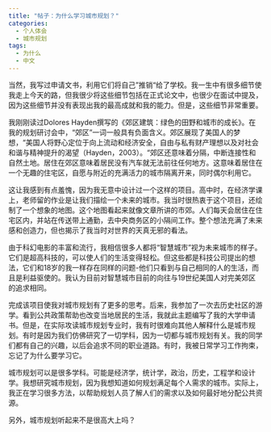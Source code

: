 ```yaml
---
title: "帖子：为什么学习城市规划？"
categories:
  - 个人体会
  - 城市规划
tags:
  - 为什么
  - 中文
---
```


当然，我写过申请文书，利用它们将自己”推销“给了学校。我一生中有很多细节使我走上今天的路，但我很少将这些细节包括在正式论文中，也很少在面试中提及，因为这些细节并没有表现出我的最高成就和我的能力。但是，这些细节非常重要。

我刚刚读过Dolores Hayden撰写的《郊区建筑：绿色的田野和城市的成长》。在我的规划研讨会中，“郊区”一词一般具有负面含义。郊区展现了美国人的梦想，“美国人将野心定位于向上流动和经济安全，自由与私有财产理想以及对社会和谐与精神提升的渴望（Hayden，2003）。“郊区还意味着分隔，中断连接性和自然土地。居住在郊区意味着居民没有汽车就无法前往任何地方。这意味着居住在一个无趣的住宅区，自愿与附近的充满活力的城市隔离开来，同时偶尔利用它。

这让我感到有点羞愧，因为我无意中设计过一个这样的项目。高中时，在经济学课上，老师留的作业是让我们描绘一个未来的城市。我当时很热衷于这个项目，还绘制了一个想象的地图。这个地图看起来就像文章所讲的市郊。人们每天会居住在住宅区内，并站在传送带上通勤，去中央商务区的小隔间工作。整个想法充满了未来感和创造力，但也揭示了我当时对世界的天真无邪的看法。

由于科幻电影的丰富和流行，我相信很多人都将“智慧城市”视为未来城市的样子。它们是超高科技的，可以使人们的生活变得轻松。但这些都是科技公司提出的想法，它们和18岁的我一样存在同样的问题-他们只看到与自己相同的人的生活，而且是利益驱使的。我认为目前对智慧城市目前的向往与19世纪美国人对完美郊区的追求相同。

完成该项目使我对城市规划有了更多的思考。后来，我参加了一次去历史社区的游学。看到公共政策帮助也改变当地居民的生活，我就此主题编写了我的大学申请书。但是，在实际攻读城市规划专业时，我有时很难向其他人解释什么是城市规划。有时是因为我们仿佛研究了一切学科，因为一切都与城市规划有关。我的同学们都有自己的兴趣，以后会追求不同的职业道路。有时，我被日常学习工作拘束，忘记了为什么要学习它。

城市规划可以是很多学科。可能是经济学，统计学，政治，历史，工程学和设计学。我想研究城市规划，因为我想知道如何规划满足每个人需求的城市。实际上，我正在学习很多方法，以帮助规划人员了解人们的需求以及如何最好地分配公共资源。

另外，城市规划听起来不是很高大上吗​​？